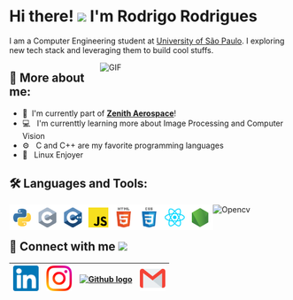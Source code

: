 # Hi there! <img src="https://github.com/TheDudeThatCode/TheDudeThatCode/blob/master/Assets/Hi.gif" width="35" /> I'm Rodrigo Rodrigues

I am a Computer Engineering student at [University of São Paulo](https://www5.usp.br/). I exploring new tech stack and leveraging them to build cool stuffs.

<img align="right" alt="GIF" src="icons/computer.gif" width="340px"/>

## :monocle_face: More about me:

- :rocket: &nbsp;I'm currently part of **[Zenith Aerospace](https://github.com/zenitheesc)**!
- :computer: &nbsp; I'm currenttly learning more about Image Processing and Computer Vision
- :gear: &nbsp; C and C++ are my favorite programming languages
- :penguin: &nbsp; Linux Enjoyer


## :hammer_and_wrench: Languages and Tools:

<a href="https://www.python.org" target="_blank"><img align="left" alt="Python" height ="46px" src="icons/python.svg"></a>

<a href="https://en.cppreference.com/w/" target="_blank"><img align="left" alt="C" height ="46px" src="icons/c.svg"></a>

<a href="https://en.cppreference.com/w/" target="_blank"><img align="left" alt="C++" height ="46px" src="icons/c++.svg"></a>

<a href="https://github.com/RodrigoRCZ" target="_blank"><img align="left" alt="JS" height ="46px" src="icons/javascript.svg"></a>

<a href="https://github.com/RodrigoRCZ" target="_blank"><img align="left" alt="HTML" height ="46px" src="icons/html.svg"></a>

<a href="https://github.com/RodrigoRCZ" target="_blank"><img align="left" alt="CSS" height ="46px" src="icons/css.svg"></a>

<a href="https://reactjs.org/" target="_blank"><img align="left" alt="React" height ="46px" src="icons/react.svg"></a>

<a href="https://nodejs.org" target="_blank"><img align="left" alt="Node" height ="46px" src="icons/node.svg"></a>

<a href="https://opencv.org/" target="_blank"><img align="left" alt="Opencv" height ="42px" src="https://raw.githubusercontent.com/wiki/opencv/opencv/logo/OpenCV_logo_no_text.svg"></a>

<!--
<a href="https://www.typescriptlang.org/" target="_blank"><img align="left" alt="Typescript" height ="46px" src="icons/typescript.svg"></a>
-->

<br>
<br>

## :link: Connect with me <img src="https://github.com/TheDudeThatCode/TheDudeThatCode/blob/master/Assets/Handshake.gif" height="32px">

| [<img src="icons/Linkedin.svg" alt="Linkedin" width="46">](https://in.linkedin.com/in/RodrigoRCZ) | [<img src="icons/Instagram.svg" alt="instagram" width="46">](https://www.instagram.com/rodrigo_rodrigues.jpeg/) | [<img src="https://cdn.svgporn.com/logos/github-icon.svg" alt="Github logo" width="46">](https://github.com/RodrigoRCZ) | [<img src="icons/Gmail.svg" alt="Gmail " height="46">](mailto:rodrigo.rcastro27@gmail.com)
|:---:|:---:|:---:|:---:|


<!----
  References: 
  https://github.com/TheDudeThatCode
-->
